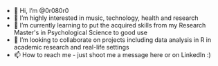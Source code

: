 - 👋 Hi, I’m @0r080r0
- 👀 I’m highly interested in music, technology, health and research
- 🌱 I’m currently learning to put the acquired skills from my Research Master's in Psychological Science to good use 
- 💞️ I’m looking to collaborate on projects including data analysis in R in academic research and real-life settings
- 📫 How to reach me - just shoot me a message here or on LinkedIn :)

<!---
0r080r0/0r080r0 is a ✨ special ✨ repository because its `README.md` (this file) appears on your GitHub profile.
You can click the Preview link to take a look at your changes.
--->
